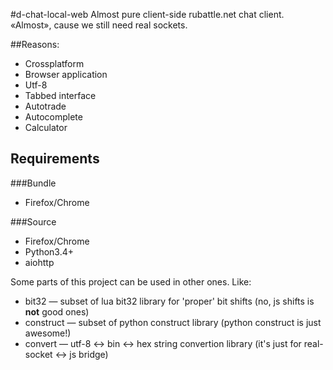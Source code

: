 #d-chat-local-web
Almost pure client-side rubattle.net chat client. «Almost», cause we still need real sockets.

##Reasons:
* Crossplatform
* Browser application
* Utf-8
* Tabbed interface
* Autotrade
* Autocomplete
* Calculator

## Requirements
###Bundle
* Firefox/Chrome

###Source
* Firefox/Chrome
* Python3.4+
* aiohttp

Some parts of this project can be used in other ones. Like:
* bit32 — subset of lua bit32 library for 'proper' bit shifts (no, js shifts is **not** good ones)
* construct — subset of python construct library (python construct is just awesome!)
* convert — utf-8 <-> bin <-> hex string convertion library (it's just for real-socket <-> js bridge)
